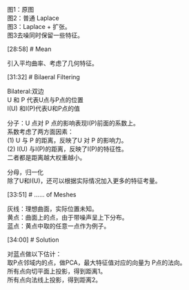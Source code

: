 

图1：原图    
图2：普通 Laplace    
图3：Laplace + 扩张。    
图3去噪同时保留一些特征。    


[28:58] # Mean     

引入平均曲率、考虑了几何特征。     


[31:32] # Bilaeral Filtering    

Bilateral:双边     
U 和 P 代表U点与P点的位置     
I(U) 和I(P)代表U和P点的值    

分子：U 点对 P 点的影响表现I(P)前面的系数上。     
系数考虑了两方面因素：     
(1) U 与 P 的距离，反映了U 对 P 的影响力。    
(2) I(U) 与I(P)的距离，反映了I(P)的特征性。    
二者都是距离越大权重越小。     

分母，归一化     
除了U和I(U)，还可以根据实际情况加入更多的特征考量。    


[33:51] # …… of Meshes     

灰线：理想曲面，实际位置未知。    
黄点：曲面上的点，由于带噪声呈上下分布。     
蓝点：黄点中取的任意一点作为例子。     


[34:00] # Solution    

对蓝点做以下估计：    
取P点邻域内的点，做PCA，最大特征值对应的向量为 P点的法向。    
所有点向切平面上投影，得到距离1。    
所有点向法线上投影，得到距离2。     